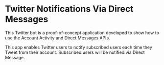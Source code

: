 # Twitter Notifications Via Direct Messages

This Twitter bot is a proof-of-concept application developed to show how to use the Account Activity and Direct Messages APIs. 

This app enables Twitter users to notify subscribed users each time they Tweet from their account. Subscribed users will be notified via Direct Message.
